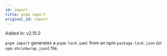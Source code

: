 ```yaml
---
id: import
title: pnpm import
original_id: import
---
```


Added in: v2.15.0

`pnpm import` generates a `pnpm-lock.yaml` from an npm `package-lock.json` (or
`npm-shrinkwrap.json`) file.
